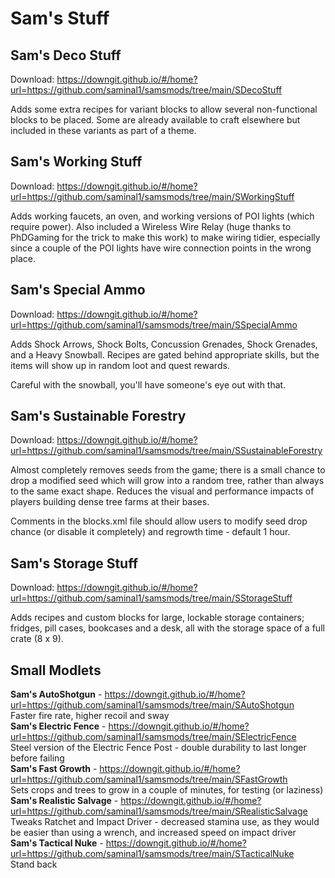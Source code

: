 # Sam's Stuff

## Sam's Deco Stuff
Download: https://downgit.github.io/#/home?url=https://github.com/saminal1/samsmods/tree/main/SDecoStuff

Adds some extra recipes for variant blocks to allow several non-functional blocks to be placed. Some are already available to craft elsewhere but included in these variants as part of a theme.

## Sam's Working Stuff
Download: https://downgit.github.io/#/home?url=https://github.com/saminal1/samsmods/tree/main/SWorkingStuff

Adds working faucets, an oven, and working versions of POI lights (which require power). Also included a Wireless Wire Relay (huge thanks to PhDGaming for the trick to make this work) to make wiring tidier, especially since a couple of the POI lights have wire connection points in the wrong place.

## Sam's Special Ammo
Download: https://downgit.github.io/#/home?url=https://github.com/saminal1/samsmods/tree/main/SSpecialAmmo

Adds Shock Arrows, Shock Bolts, Concussion Grenades, Shock Grenades, and a Heavy Snowball. Recipes are gated behind appropriate skills, but the items will show up in random loot and quest rewards.

Careful with the snowball, you'll have someone's eye out with that.

## Sam's Sustainable Forestry
Download: https://downgit.github.io/#/home?url=https://github.com/saminal1/samsmods/tree/main/SSustainableForestry

Almost completely removes seeds from the game; there is a small chance to drop a modified seed which will grow into a random tree, rather than always to the same exact shape. Reduces the visual and performance impacts of players building dense tree farms at their bases.

Comments in the blocks.xml file should allow users to modify seed drop chance (or disable it completely) and regrowth time - default 1 hour.

## Sam's Storage Stuff
Download: https://downgit.github.io/#/home?url=https://github.com/saminal1/samsmods/tree/main/SStorageStuff

Adds recipes and custom blocks for large, lockable storage containers; fridges, pill cases, bookcases and a desk, all with the storage space of a full crate (8 x 9).

## Small Modlets
**Sam's AutoShotgun** - https://downgit.github.io/#/home?url=https://github.com/saminal1/samsmods/tree/main/SAutoShotgun  
Faster fire rate, higher recoil and sway  
**Sam's Electric Fence** - https://downgit.github.io/#/home?url=https://github.com/saminal1/samsmods/tree/main/SElectricFence  
Steel version of the Electric Fence Post - double durability to last longer before failing  
**Sam's Fast Growth** - https://downgit.github.io/#/home?url=https://github.com/saminal1/samsmods/tree/main/SFastGrowth  
Sets crops and trees to grow in a couple of minutes, for testing (or laziness)  
**Sam's Realistic Salvage** - https://downgit.github.io/#/home?url=https://github.com/saminal1/samsmods/tree/main/SRealisticSalvage  
Tweaks Ratchet and Impact Driver - decreased stamina use, as they would be easier than using a wrench, and increased speed on impact driver  
**Sam's Tactical Nuke** - https://downgit.github.io/#/home?url=https://github.com/saminal1/samsmods/tree/main/STacticalNuke  
Stand back  
